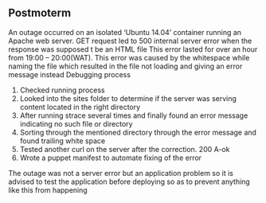 ## Postmoterm

An outage occurred on an isolated ‘Ubuntu 14.04’ container running an Apache web server. GET request led to 500 internal server error when the response was supposed t be an HTML file
This error lasted for over an hour from 19:00 – 20:00(WAT).
This error was caused by the whitespace while naming the file which resulted in the file not loading and giving an error message instead
Debugging process
1.	Checked running process
2.	Looked into the sites folder to determine if the server was serving content located in the right directory
3.	After running strace several times and finally found an error message indicating no such file or directory
4.	Sorting through the mentioned directory through the error message and found trailing white space
5.	Tested another curl on the server after the correction. 200 A-ok
6.	Wrote a puppet manifest to automate fixing of the error 
	
The outage was not a server error but an application problem so it is advised to test the application before deploying so as to prevent anything like this from happening 

